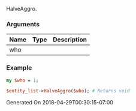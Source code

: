 HalveAggro.
### Arguments
**Name**|**Type**|**Description**
:---|:---|:---
who||

### Example

```perl
my $who = 1;

$entity_list->HalveAggro($who); # Returns void
```


Generated On 2018-04-29T00:30:15-07:00